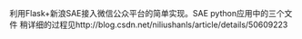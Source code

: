 利用Flask+新浪SAE接入微信公众平台的简单实现。SAE python应用中的三个文件
稍详细的过程见http://blog.csdn.net/niliushanls/article/details/50609223
